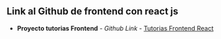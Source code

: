 
## Link al Github de frontend con react js

- **Proyecto tutorias Frontend** - _Github Link_ - [Tutorias Frontend React](https://github.com/WidmarO/tutoring-system-react)